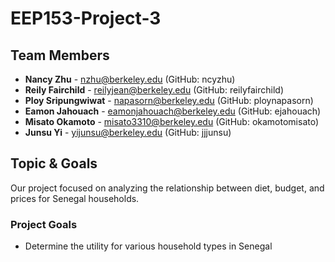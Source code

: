 # EEP153-Project-3

## Team Members
- **Nancy Zhu** - [nzhu@berkeley.edu](mailto:nzhu@berkeley.edu) (GitHub: ncyzhu)  
- **Reily Fairchild** - [reilyjean@berkeley.edu](mailto:reilyjean@berkeley.edu) (GitHub: reilyfairchild)  
- **Ploy Sripungwiwat** - [napasorn@berkeley.edu](mailto:napasorn@berkeley.edu) (GitHub: ploynapasorn)  
- **Eamon Jahouach** - [eamonjahouach@berkeley.edu](mailto:eamonjahouach@berkeley.edu) (GitHub: ejahouach)  
- **Misato Okamoto** - [misato3310@berkeley.edu](mailto:misato3310@berkeley.edu) (GitHub: okamotomisato)  
- **Junsu Yi** - [yijunsu@berkeley.edu](mailto:yijunsu@berkeley.edu) (GitHub: jjjunsu)  

## Topic & Goals
Our project focused on analyzing the relationship between diet, budget, and prices for Senegal households.

### Project Goals
- Determine the utility for various household types in Senegal
